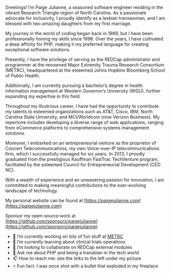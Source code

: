 Greetings! I’m Paige Julianne, a seasoned software engineer residing in the vibrant Research Triangle region of North Carolina. As a passionate advocate for inclusivity, I proudly identify as a lesbian transwoman, and I am blessed with two amazing daughters from my first marriage.

My journey in the world of coding began back in 1989, but I have been professionally honing my skills since 1996. Over the years, I have cultivated a deep affinity for PHP, making it my preferred language for creating exceptional software solutions.

Presently, I have the privilege of serving as the REDCap administrator and programmer at the renowned Major Extremity Trauma Research Consortium (METRC), headquartered at the esteemed Johns Hopkins Bloomberg School of Public Health.

Additionally, I am currently pursuing a bachelor’s degree in health information management at Western Governor’s University (WGU), further expanding my expertise in this field.

Throughout my illustrious career, I have had the opportunity to contribute my talents to esteemed organizations such as AT&T, Cisco, IBM, North Carolina State University, and MCI/Worldcom (now Verizon Business). My repertoire includes developing a diverse range of web applications, ranging from eCommerce platforms to comprehensive systems management solutions. 

Moreover, I embarked on an entrepreneurial venture as the proprietor of Concert Telecommunications, my own Voice-over-IP telecommunications firm, which I successfully managed for six years. In 2013, I proudly graduated from the prestigious Kauffman FastTrac TechVenture program, facilitated by the esteemed Council for Entrepreneurial Development (CED NC).

With a wealth of experience and an unwavering passion for innovation, I am committed to making meaningful contributions to the ever-evolving landscape of technology.

My personal website can be found at [https://paigejulianne.com](https://paigejulianne.com)

Sponsor my open-source work at [https://github.com/sponsors/paigejulianne](https://github.com/sponsors/paigejulianne)

- 🔭 I’m currently working on lots of fun stuff at [METRC](https://www.metrc.org/)
- 🌱 I’m currently learning about clinical trials operations
- 👯 I’m looking to collaborate on REDCap external modules
- 💬 Ask me about PHP and being a transbian in the tech world
- 📫 How to reach me: see the links to the left under my picture
- ⚡ Fun fact: I was once shot with a bullet that exploded in my fireplace
